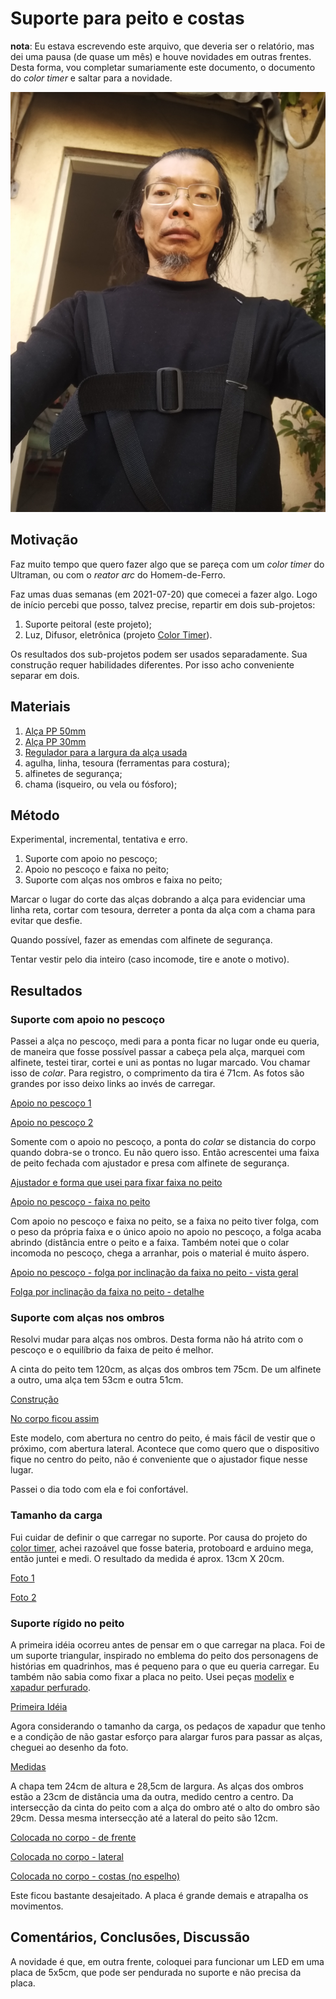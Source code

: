 # Suporte para peito e costas

**nota**: Eu estava escrevendo este arquivo, que deveria ser o relatório, mas dei uma pausa (de quase um mês) e houve novidades em outras frentes. Desta forma, vou completar sumariamente este documento, o documento do *color timer* e saltar para a novidade.

![No corpo ficou assim](IMG_20210720_120044369.jpg)

## Motivação

Faz muito tempo que quero fazer algo que se pareça com um *color timer* do Ultraman, ou com o *reator arc* do Homem-de-Ferro.

Faz umas duas semanas (em 2021-07-20) que comecei a fazer algo. Logo de início percebi que posso, talvez precise, repartir em dois sub-projetos:

1. Suporte peitoral (este projeto);
2. Luz, Difusor, eletrônica (projeto [Color Timer](colorTimer)).

Os resultados dos sub-projetos podem ser usados separadamente. Sua construção requer habilidades diferentes. Por isso acho conveniente separar em dois.

## Materiais

1. [Alça PP 50mm](https://produto.mercadolivre.com.br/MLB-1001173327-alca-cadarco-ca-preto-polipropileno-50mm-rolo-50-metros-_JM?quantity=1)
2. [Alça PP 30mm](https://produto.mercadolivre.com.br/MLB-996570080-alca-cadarco-ca-bolsas-mochilas-preto-30mm-rolo-50-metros-_JM?quantity=1&variation_id=33082744624)
3. [Regulador para a largura da alça usada](https://produto.mercadolivre.com.br/MLB-1082468221-regulador-passador-plastico-preto-50mm-100-un-_JM?quantity=1)
3. agulha, linha, tesoura (ferramentas para costura);
4. alfinetes de segurança;
5. chama (isqueiro, ou vela ou fósforo);

## Método

Experimental, incremental, tentativa e erro.

1. Suporte com apoio no pescoço;
2. Apoio no pescoço e faixa no peito;
3. Suporte com alças nos ombros e faixa no peito;

Marcar o lugar do corte das alças dobrando a alça para evidenciar uma linha reta, cortar com tesoura, derreter a ponta da alça com a chama para evitar que desfie.

Quando possível, fazer as emendas com alfinete de segurança.

Tentar vestir pelo dia inteiro (caso incomode, tire e anote o motivo).


## Resultados


### Suporte com apoio no pescoço

Passei a alça no pescoço, medi para a ponta ficar no lugar onde eu queria, de maneira que fosse possível passar a cabeça pela alça, marquei com alfinete, testei tirar, cortei e uni as pontas no lugar marcado. Vou chamar isso de *colar*. Para registro, o comprimento da tira é 71cm. As fotos são grandes por isso deixo links ao invés de carregar.

[Apoio no pescoço 1](IMG_20210720_094437709.jpg)

[Apoio no pescoço 2](IMG_20210720_094523478.jpg)

Somente com o apoio no pescoço, a ponta do *colar* se distancia do corpo quando dobra-se o tronco. Eu não quero isso. Então acrescentei uma faixa de peito fechada com ajustador e presa com alfinete de segurança.

[Ajustador e forma que usei para fixar faixa no peito](IMG_20210720_103518282.jpg)

[Apoio no pescoço - faixa no peito](IMG_20210720_102447272.jpg)

Com apoio no pescoço e faixa no peito, se a faixa no peito tiver folga, com o peso da própria faixa e o único apoio no apoio no pescoço, a folga acaba abrindo (distância entre o peito e a faixa. Também notei que o colar incomoda no pescoço, chega a arranhar, pois o material é muito áspero.

[Apoio no pescoço - folga por inclinação da faixa no peito - vista geral](IMG_20210720_102947228.jpg)
 
[Folga por inclinação da faixa no peito - detalhe](IMG_20210720_103020554.jpg)

### Suporte com alças nos ombros

Resolvi mudar para alças nos ombros. Desta forma não há atrito com o pescoço e o equilíbrio da faixa de peito é melhor.

A cinta do peito tem 120cm, as alças dos ombros tem 75cm. De um alfinete a outro, uma alça tem 53cm e outra 51cm.

[Construção](20210806_193717.jpg)


[No corpo ficou assim](IMG_20210720_120044369.jpg)

Este modelo, com abertura no centro do peito, é mais fácil de vestir que o próximo, com abertura lateral. Acontece que como quero que o dispositivo fique no centro do peito, não é conveniente que o ajustador fique nesse lugar.

Passei o dia todo com ela e foi confortável.

### Tamanho da carga

Fui cuidar de definir o que carregar no suporte. Por causa do projeto do [color timer](), achei razoável que fosse bateria, protoboard e arduino mega, então juntei e medi. O resultado da medida é aprox. 13cm X 20cm.

[Foto 1](IMG_20210724_101756389.jpg)

[Foto 2](IMG_20210724_101848569.jpg)

### Suporte rígido no peito


A primeira idéia ocorreu antes de pensar em o que carregar na placa. Foi de um suporte triangular, inspirado no emblema do peito dos personagens de histórias em quadrinhos, mas é pequeno para o que eu queria carregar. Eu também não sabia como fixar a placa no peito. Usei peças [modelix](https://www.modelix.com.br/kit-robotica-ensino-medio) e [xapadur perfurado](https://www.leomadeiras.com.br/product/prod-3-Xapadur_Perfurado_2750x1220x25mm_Eucatex).

[Primeira Idéia](IMG_20210815_101656335.jpg)

Agora considerando o tamanho da carga, os pedaços de xapadur que tenho e a condição de não gastar esforço para alargar furos para passar as alças, cheguei ao desenho da foto.

[Medidas](IMG_20210815_100830514.jpg)

A chapa tem 24cm de altura e 28,5cm de largura. As alças dos ombros estão a 23cm de distância uma da outra, medido centro a centro. Da intersecção da cinta do peito com a alça do ombro até o alto do ombro são 29cm. Dessa mesma intersecção até a lateral do peito são 12cm. 


[Colocada no corpo - de frente](IMG_20210815_101351960.jpg)

[Colocada no corpo - lateral](IMG_20210815_101415802.jpg)

[Colocada no corpo - costas (no espelho)](IMG_20210815_101519481.jpg)

Este ficou bastante desajeitado. A placa é grande demais e atrapalha os movimentos.

## Comentários, Conclusões, Discussão

A novidade é que, em outra frente, coloquei para funcionar um LED em uma placa de 5x5cm, que pode ser pendurada no suporte e não precisa da placa.


